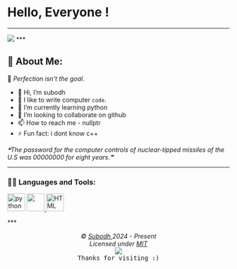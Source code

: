 <!-- Copyright by Subodh (hiddenuser-sk) 2024 - Present. All Rights Reserved. -->
# Hello, Everyone !
***
<img src="https://readme-typing-svg.demolab.com?font=Fira+Code&size=50&duration=1500&pause=2000&color=20F77B&width=850&height=100&lines=Have+A+Look+Around;Everything+is+useless;Thank+you+for+being+here.">
***

## 💫 About Me:<br>
🔭 _Perfection isn't the goal_.<br>
- 👋 Hi, I’m subodh<br>
- 👀  I like to write computer `code`.<br>
- 🌱 I’m currently learning python<br>
- 💞️ I’m looking to collaborate on github<br>
- 📫 How to reach me - nullptr<br>
- ⚡ Fun fact: i dont know c++<br>


<!--STARTS_HERE_QUOTE_README-->
<i>❝The password for the computer controls of nuclear-tipped missiles of the U.S was 00000000 for eight years.❞</i>
<!--ENDS_HERE_QUOTE_README-->

***
<h3 align="left" title="...and I'm happy to see you here :)">🧑‍💻 Languages and Tools: </h3>
    <p align="left"> 
            <img src="https://cdn.jsdelivr.net/gh/offensive-vk/Icons@master/python/python-original.svg" alt="python" width="40" height="40" /> </a> 
        <a href="https://github.com/" target="_blank" rel="noreferrer">
            <img src="https://cdn.jsdelivr.net/gh/offensive-vk/Icons@master/github/github-original.svg" height="40" width="40" /> </a>
            <img src="https://upload.wikimedia.org/wikipedia/commons/thumb/6/61/HTML5_logo_and_wordmark.svg/220px-HTML5_logo_and_wordmark.svg.png" height="40" width="40" alt="HTML">
                </p>
    ***

<p align="center">
  <i>&copy; <a href="https://github.com/hiddenuser-sk/">Subodh </a> 2024 - Present</i><br>
  <i>Licensed under <a href="https://mit-license.org/">MIT</a></i><br>
  <img src="https://i.ibb.co/4KtpYxb/octocat-clean-mini.png" /><br>
  <kbd>Thanks for visiting :)</kbd>
</p>

<!-- Copyright by Subodh (hiddenuser-sk) 2024 - Present. All Rights Reserved. -->
